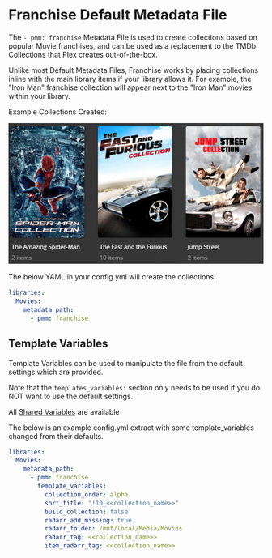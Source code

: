 # Franchise Default Metadata File

The `- pmm: franchise` Metadata File is used to  create collections based on popular Movie franchises, and can be used as a replacement to the TMDb Collections that Plex creates out-of-the-box.

Unlike most Default Metadata Files, Franchise works by placing collections inline with the main library items if your library allows it. For example, the "Iron Man" franchise collection will appear next to the "Iron Man" movies within your library.

Example Collections Created:

![](../images/moviefranchise.png)

The below YAML in your config.yml will create the collections:
```yaml
libraries:
  Movies:
    metadata_path:
      - pmm: franchise
```


## Template Variables
Template Variables can be used to manipulate the file from the default settings which are provided. 

Note that the `templates_variables:` section only needs to be used if you do NOT want to use the default settings.

All [Shared Variables](../variables) are available

The below is an example config.yml extract with some template_variables changed  from their defaults.

```yaml
libraries:
  Movies:
    metadata_path:
      - pmm: franchise
        template_variables:
          collection_order: alpha
          sort_title: "!10_<<collection_name>>"
          build_collection: false
          radarr_add_missing: true
          radarr_folder: /mnt/local/Media/Movies
          radarr_tag: <<collection_name>>
          item_radarr_tag: <<collection_name>>
```

